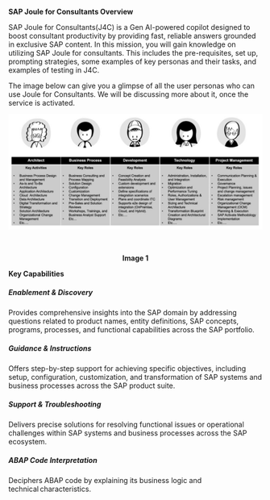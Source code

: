 **SAP Joule for Consultants Overview**

SAP Joule for Consultants(J4C) is a Gen AI-powered copilot designed to boost consultant productivity by providing fast, reliable answers grounded in exclusive SAP content. In this mission, you will gain knowledge on utilizing SAP Joule for consultants. This  includes the pre-requisites, set up, prompting strategies, some examples of key personas and their tasks, and examples of testing in J4C. 

The image below can give you a glimpse of all the user personas who can use Joule for Consultants. We will be discussing more about it, once the service is activated.
<br>
<p align="center"> 
<img src="images/4.4.1.png"> 
</p>
<br>
<p align="center"> <b>Image 1</b> </p>

**Key Capabilities**

##### Enablement & Discovery 
Provides comprehensive insights into the SAP domain by addressing questions related to product names, entity definitions, SAP concepts, programs, processes, and functional capabilities across the SAP portfolio. 

##### Guidance & Instructions 
Offers step-by-step support for achieving specific objectives, including setup, configuration, customization, and transformation of SAP systems and business processes across the SAP product suite. 

##### Support & Troubleshooting 
Delivers precise solutions for resolving functional issues or operational challenges within SAP systems and business processes across the SAP ecosystem. 

##### ABAP Code Interpretation  
Deciphers ABAP code by explaining its business logic and technical characteristics. 
